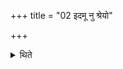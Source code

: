 +++
title = "02 इदमू नु श्रेयो"

+++

<details><summary>थिते</summary>

इदमू नु श्रेयो ऽवसानमागन्म यद्गोजिद्धनजिदश्वजिद्यत् । पर्णं वनस्पतेरिवाभि नः शीयतां रयिः । सचतां नः शचीपतिः स्वाहेत्याहवनीये २
</details>
